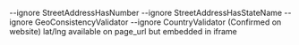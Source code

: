 --ignore StreetAddressHasNumber --ignore StreetAddressHasStateName --ignore GeoConsistencyValidator --ignore CountryValidator (Confirmed on website)
lat/lng available on page_url but embedded in iframe
